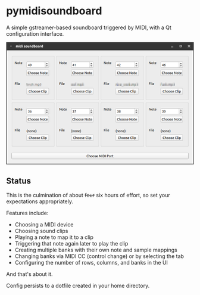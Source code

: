 # pymidisoundboard

A simple gstreamer-based soundboard triggered by MIDI, with a Qt configuration interface.

![screenshot](/screenshot.png)

## Status

This is the culmination of about ~~four~~ six hours of effort, so set your expectations appropriately.

Features include:

- Choosing a MIDI device
- Choosing sound clips
- Playing a note to map it to a clip
- Triggering that note again later to play the clip
- Creating multiple banks with their own note and sample mappings
- Changing banks via MIDI CC (control change) or by selecting the tab
- Configuring the number of rows, columns, and banks in the UI

And that's about it.

Config persists to a dotfile created in your home directory.

